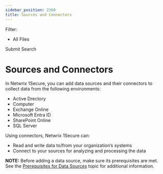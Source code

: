 ```yaml
---
sidebar_position: 2360
title: Sources and Connectors
---
```


Filter: 

* All Files

Submit Search

# Sources and Connectors

In Netwrix 1Secure, you can add data sources and their connectors to collect data from the following environments:

* Active Drectory
* Computer
* Exchange Online
* Microsoft Entra ID
* SharePoint Online
* SQL Server

Using connectors, Netwrix 1Secure can:

* Read and write data to/from your organization’s systems
* Connect to your sources for analyzing and processing the data

**NOTE:** Before adding a data source, make sure its prerequisites are met. See the [Prerequisites for Data Sources](../../../Requirements/PrerequisitesForDataSources "Prerequisites for Data Sources") topic for additional information.